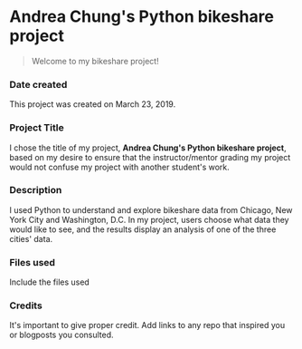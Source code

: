 # Andrea Chung's Python bikeshare project
> Welcome to my bikeshare project!

### Date created
This project was created on March 23, 2019.

### Project Title
I chose the title of my project, **Andrea Chung's Python bikeshare project**, based on my desire to ensure that the instructor/mentor grading my project would not confuse my project with another student's work.  

### Description
I used Python to understand and explore bikeshare data from Chicago, New York City and Washington, D.C. In my project, users choose what data they would like to see, and the results display an analysis of one of the three cities' data.

### Files used
Include the files used

### Credits
It's important to give proper credit. Add links to any repo that inspired you or blogposts you consulted.
